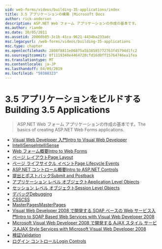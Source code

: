 ```yaml
---
uid: web-forms/videos/building-35-applications/index
title: 3.5 アプリケーションの構築 |Microsoft Docs
author: rick-anderson
description: ASP.NET Web フォーム アプリケーションの作成の基本です。
ms.author: riande
ms.date: 10/05/2011
ms.assetid: 20060b05-3c1b-41ca-9621-4434ba233adc
msc.legacyurl: /web-forms/videos/building-35-applications
msc.type: chapter
ms.openlocfilehash: 2808f8811e06875a5b38585772763f45794d1fc2
ms.sourcegitcommit: 0f1119340e4464720cfd16d0ff15764746ea1fea
ms.translationtype: MT
ms.contentlocale: ja-JP
ms.lasthandoff: 04/09/2019
ms.locfileid: "59388323"
---
```

# <a name="building-35-applications"></a><span data-ttu-id="4e9d1-103">3.5 アプリケーションをビルドする</span><span class="sxs-lookup"><span data-stu-id="4e9d1-103">Building 3.5 Applications</span></span>

> <span data-ttu-id="4e9d1-104">ASP.NET Web フォーム アプリケーションの作成の基本です。</span><span class="sxs-lookup"><span data-stu-id="4e9d1-104">The basics of creating ASP.NET Web Forms applications.</span></span>


- [<span data-ttu-id="4e9d1-105">Visual Web Developer 入門</span><span class="sxs-lookup"><span data-stu-id="4e9d1-105">Intro to Visual Web Developer</span></span>](intro-to-visual-web-developer.md)
- [<span data-ttu-id="4e9d1-106">IntelliSense</span><span class="sxs-lookup"><span data-stu-id="4e9d1-106">IntelliSense</span></span>](intellisense.md)
- [<span data-ttu-id="4e9d1-107">Web フォーム概要</span><span class="sxs-lookup"><span data-stu-id="4e9d1-107">Intro to Web Forms</span></span>](intro-to-web-forms.md)
- [<span data-ttu-id="4e9d1-108">ページ レイアウト</span><span class="sxs-lookup"><span data-stu-id="4e9d1-108">Page Layout</span></span>](page-layout.md)
- [<span data-ttu-id="4e9d1-109">ページ ライフサイクル イベント</span><span class="sxs-lookup"><span data-stu-id="4e9d1-109">Page Lifecycle Events</span></span>](page-lifecycle-events.md)
- [<span data-ttu-id="4e9d1-110">ASP.NET コントロール概要</span><span class="sxs-lookup"><span data-stu-id="4e9d1-110">Intro to ASP.NET Controls</span></span>](intro-to-aspnet-controls.md)
- [<span data-ttu-id="4e9d1-111">提出とポストバック</span><span class="sxs-lookup"><span data-stu-id="4e9d1-111">Submit and Postback</span></span>](submit-and-postback.md)
- [<span data-ttu-id="4e9d1-112">アプリケーション レベル オブジェクト</span><span class="sxs-lookup"><span data-stu-id="4e9d1-112">Application Level Objects</span></span>](application-level-objects.md)
- [<span data-ttu-id="4e9d1-113">セッション レベル オブジェクト</span><span class="sxs-lookup"><span data-stu-id="4e9d1-113">Session Level Objects</span></span>](session-level-objects.md)
- [<span data-ttu-id="4e9d1-114">デバッグ</span><span class="sxs-lookup"><span data-stu-id="4e9d1-114">Debugging</span></span>](debugging.md)
- [<span data-ttu-id="4e9d1-115">CSS</span><span class="sxs-lookup"><span data-stu-id="4e9d1-115">CSS</span></span>](css.md)
- [<span data-ttu-id="4e9d1-116">MasterPages</span><span class="sxs-lookup"><span data-stu-id="4e9d1-116">MasterPages</span></span>](masterpages.md)
- [<span data-ttu-id="4e9d1-117">Visual Web Developer 2008 で開発する SOAP ベースの Web サービス入門</span><span class="sxs-lookup"><span data-stu-id="4e9d1-117">Intro to SOAP Based Web Services with Visual Web Developer 2008</span></span>](an-introduction-to-soap-based-web-services-with-visual-web-developer-2008.md)
- [<span data-ttu-id="4e9d1-118">Microsoft Visual Web Developer 2008 で開発する AJAX スタイル サービス</span><span class="sxs-lookup"><span data-stu-id="4e9d1-118">AJAX Style Services with Microsoft Visual Web Developer 2008</span></span>](ajax-style-services-with-microsoft-visual-web-developer-2008.md)
- [<span data-ttu-id="4e9d1-119">検証</span><span class="sxs-lookup"><span data-stu-id="4e9d1-119">Validation</span></span>](validation.md)
- [<span data-ttu-id="4e9d1-120">ログイン コントロール</span><span class="sxs-lookup"><span data-stu-id="4e9d1-120">Login Controls</span></span>](login-controls.md)
